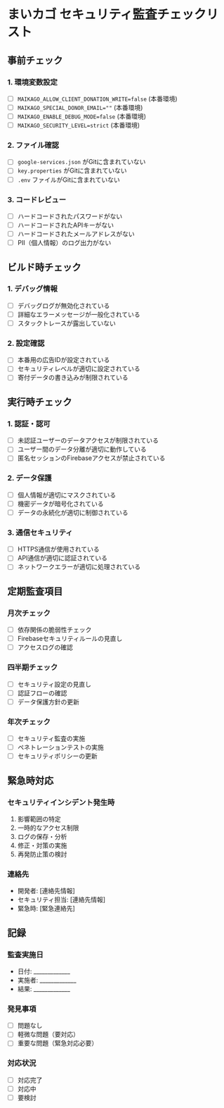 # まいカゴ セキュリティ監査チェックリスト

## 事前チェック

### 1. 環境変数設定
- [ ] `MAIKAGO_ALLOW_CLIENT_DONATION_WRITE=false` (本番環境)
- [ ] `MAIKAGO_SPECIAL_DONOR_EMAIL=""` (本番環境)
- [ ] `MAIKAGO_ENABLE_DEBUG_MODE=false` (本番環境)
- [ ] `MAIKAGO_SECURITY_LEVEL=strict` (本番環境)

### 2. ファイル確認
- [ ] `google-services.json` がGitに含まれていない
- [ ] `key.properties` がGitに含まれていない
- [ ] `.env` ファイルがGitに含まれていない

### 3. コードレビュー
- [ ] ハードコードされたパスワードがない
- [ ] ハードコードされたAPIキーがない
- [ ] ハードコードされたメールアドレスがない
- [ ] PII（個人情報）のログ出力がない

## ビルド時チェック

### 1. デバッグ情報
- [ ] デバッグログが無効化されている
- [ ] 詳細なエラーメッセージが一般化されている
- [ ] スタックトレースが露出していない

### 2. 設定確認
- [ ] 本番用の広告IDが設定されている
- [ ] セキュリティレベルが適切に設定されている
- [ ] 寄付データの書き込みが制限されている

## 実行時チェック

### 1. 認証・認可
- [ ] 未認証ユーザーのデータアクセスが制限されている
- [ ] ユーザー間のデータ分離が適切に動作している
- [ ] 匿名セッションのFirebaseアクセスが禁止されている

### 2. データ保護
- [ ] 個人情報が適切にマスクされている
- [ ] 機密データが暗号化されている
- [ ] データの永続化が適切に制御されている

### 3. 通信セキュリティ
- [ ] HTTPS通信が使用されている
- [ ] API通信が適切に認証されている
- [ ] ネットワークエラーが適切に処理されている

## 定期監査項目

### 月次チェック
- [ ] 依存関係の脆弱性チェック
- [ ] Firebaseセキュリティルールの見直し
- [ ] アクセスログの確認

### 四半期チェック
- [ ] セキュリティ設定の見直し
- [ ] 認証フローの確認
- [ ] データ保護方針の更新

### 年次チェック
- [ ] セキュリティ監査の実施
- [ ] ペネトレーションテストの実施
- [ ] セキュリティポリシーの更新

## 緊急時対応

### セキュリティインシデント発生時
1. 影響範囲の特定
2. 一時的なアクセス制限
3. ログの保存・分析
4. 修正・対策の実施
5. 再発防止策の検討

### 連絡先
- 開発者: [連絡先情報]
- セキュリティ担当: [連絡先情報]
- 緊急時: [緊急連絡先]

## 記録

### 監査実施日
- 日付: _____________
- 実施者: _____________
- 結果: _____________

### 発見事項
- [ ] 問題なし
- [ ] 軽微な問題（要対応）
- [ ] 重要な問題（緊急対応必要）

### 対応状況
- [ ] 対応完了
- [ ] 対応中
- [ ] 要検討

